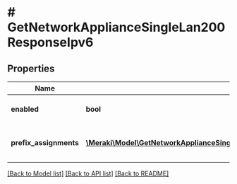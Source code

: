 # # GetNetworkApplianceSingleLan200ResponseIpv6

## Properties

Name | Type | Description | Notes
------------ | ------------- | ------------- | -------------
**enabled** | **bool** | Enable IPv6 on single LAN | [optional]
**prefix_assignments** | [**\Meraki\Model\GetNetworkApplianceSingleLan200ResponseIpv6PrefixAssignmentsInner[]**](GetNetworkApplianceSingleLan200ResponseIpv6PrefixAssignmentsInner.md) | Prefix assignments on the single LAN | [optional]

[[Back to Model list]](../../README.md#models) [[Back to API list]](../../README.md#endpoints) [[Back to README]](../../README.md)
